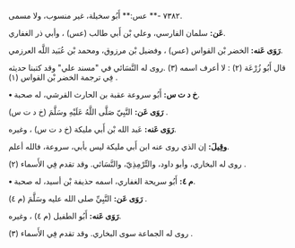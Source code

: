 ٧٣٨٢ -** عس:** أَبُو سخيلة، غير منسوب، ولا مسمى.

**عَن:** سلمان الفارسي، وعلي بْن أَبي طالب (عس) ، وأبي ذر الغفاري.

**رَوَى عَنه:** الخضر بْن القواس (عس) ، وفضيل بْن مرزوق، ومحمد بْن عُبَيد اللَّه العرزمي.

قال أَبُو زُرْعَة (٢) : لا أعرف اسمه (٣) .روى له النَّسَائي في "مسند علي" وقد كتبنا حديثه فِي ترجمة الخضر بْن القواس (١) .

**• خ د ت س:** أَبُو سروعة عقبة بن الحارث القرشي، له صحبة.

**رَوَى عَن:** النَّبِيّ صَلَّى اللَّهُ عَلَيْهِ وسَلَّمَ (خ د ت س) .

**رَوَى عَنه:** عَبد الله بْن أَبي مليكة (خ د ت س) ، وغيره.

**وقِيلَ:** إن الذي روى عنه ابن أَبي مليكة ليس بأبي، سروعة، فالله أعلم.

روى له البخاري، وأبو داود، والتِّرْمِذِيّ، والنَّسَائي. وقد تقدم فِي الأَسماء (٢) .

**• م ٤:** أَبُو سريحة الغفاري، اسمه حذيفة بْن أسيد، له صحبة.

**رَوَى عَن:** النَّبِيِّ صلى الله عليه وسَلَّمَ (م ٤) .

**رَوَى عَنه:** أَبُو الطفيل (م ٤) ، وغيره.

روى له الجماعة سوى البخاري. وقد تقدم فِي الأَسماء (٣) .